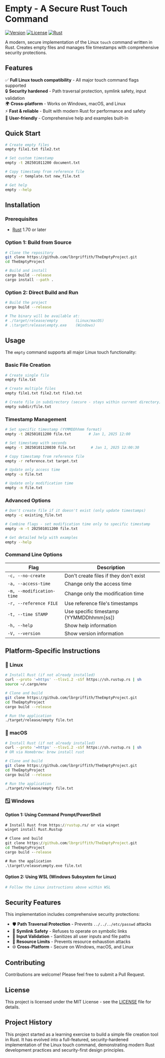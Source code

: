 # Empty - A Secure Rust Touch Command

[![Version](https://img.shields.io/badge/version-1.0.0-blue.svg)](https://github.com/lbrgriffith/TheEmptyProject)
[![License](https://img.shields.io/badge/license-MIT-green.svg)](LICENSE)
[![Rust](https://img.shields.io/badge/rust-1.70+-orange.svg)](https://www.rust-lang.org)

A modern, secure implementation of the Linux `touch` command written in Rust. Creates empty files and manages file timestamps with comprehensive security protections.

## Features

✅ **Full Linux touch compatibility** - All major touch command flags supported  
🔒 **Security hardened** - Path traversal protection, symlink safety, input validation  
🌍 **Cross-platform** - Works on Windows, macOS, and Linux  
⚡ **Fast & reliable** - Built with modern Rust for performance and safety  
📖 **User-friendly** - Comprehensive help and examples built-in  

## Quick Start

```bash
# Create empty files
empty file1.txt file2.txt

# Set custom timestamp
empty -t 202501011200 document.txt

# Copy timestamp from reference file
empty -r template.txt new_file.txt

# Get help
empty --help
```

## Installation

### Prerequisites
- [Rust](https://rustup.rs/) 1.70 or later

### Option 1: Build from Source
```bash
# Clone the repository
git clone https://github.com/lbrgriffith/TheEmptyProject.git
cd TheEmptyProject

# Build and install
cargo build --release
cargo install --path .
```

### Option 2: Direct Build and Run
```bash
# Build the project
cargo build --release

# The binary will be available at:
# ./target/release/empty        (Linux/macOS)
# .\target\release\empty.exe    (Windows)
```

## Usage

The `empty` command supports all major Linux touch functionality:

### Basic File Creation
```bash
# Create single file
empty file.txt

# Create multiple files
empty file1.txt file2.txt file3.txt

# Create file in subdirectory (secure - stays within current directory)
empty subdir/file.txt
```

### Timestamp Management
```bash
# Set specific timestamp (YYMMDDhhmm format)
empty -t 202501011200 file.txt        # Jan 1, 2025 12:00

# Set timestamp with seconds
empty -t 20250101120030 file.txt       # Jan 1, 2025 12:00:30

# Copy timestamp from reference file
empty -r reference.txt target.txt

# Update only access time
empty -a file.txt

# Update only modification time  
empty -m file.txt
```

### Advanced Options
```bash
# Don't create file if it doesn't exist (only update timestamps)
empty -c existing_file.txt

# Combine flags - set modification time only to specific timestamp
empty -m -t 202501011200 file.txt

# Get detailed help with examples
empty --help
```

### Command Line Options

| Flag | Description |
|------|-------------|
| `-c, --no-create` | Don't create files if they don't exist |
| `-a, --access-time` | Change only the access time |
| `-m, --modification-time` | Change only the modification time |
| `-r, --reference FILE` | Use reference file's timestamps |
| `-t, --time STAMP` | Use specific timestamp (YYMMDDhhmm[ss]) |
| `-h, --help` | Show help information |
| `-V, --version` | Show version information |

## Platform-Specific Instructions

### 🐧 Linux
```bash
# Install Rust (if not already installed)
curl --proto '=https' --tlsv1.2 -sSf https://sh.rustup.rs | sh
source ~/.cargo/env

# Clone and build
git clone https://github.com/lbrgriffith/TheEmptyProject.git
cd TheEmptyProject
cargo build --release

# Run the application
./target/release/empty file.txt
```

### 🍎 macOS
```bash
# Install Rust (if not already installed)
curl --proto '=https' --tlsv1.2 -sSf https://sh.rustup.rs | sh
# OR via Homebrew: brew install rust

# Clone and build
git clone https://github.com/lbrgriffith/TheEmptyProject.git
cd TheEmptyProject
cargo build --release

# Run the application
./target/release/empty file.txt
```

### 🪟 Windows

#### Option 1: Using Command Prompt/PowerShell
```cmd
# Install Rust from https://rustup.rs/ or via winget
winget install Rust.Rustup

# Clone and build
git clone https://github.com/lbrgriffith/TheEmptyProject.git
cd TheEmptyProject
cargo build --release

# Run the application
.\target\release\empty.exe file.txt
```

#### Option 2: Using WSL (Windows Subsystem for Linux)
```bash
# Follow the Linux instructions above within WSL
```

## Security Features

This implementation includes comprehensive security protections:

- 🛡️ **Path Traversal Protection** - Prevents `../../../etc/passwd` attacks
- 🔗 **Symlink Safety** - Refuses to operate on symbolic links
- 🚫 **Input Validation** - Sanitizes all user inputs and file paths
- 📏 **Resource Limits** - Prevents resource exhaustion attacks
- 🌐 **Cross-Platform** - Secure on Windows, macOS, and Linux

## Contributing

Contributions are welcome! Please feel free to submit a Pull Request.

## License

This project is licensed under the MIT License - see the [LICENSE](https://github.com/lbrgriffith/TheEmptyProject/blob/main/LICENSE) file for details.

## Project History

This project started as a learning exercise to build a simple file creation tool in Rust. It has evolved into a full-featured, security-hardened implementation of the Linux touch command, demonstrating modern Rust development practices and security-first design principles.
